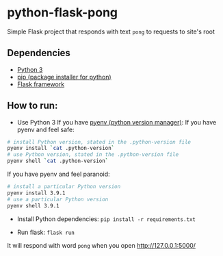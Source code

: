 # python-flask-pong

Simple Flask project that responds with text `pong` to requests to site's root

## Dependencies

- [Python 3](https://github.com/python/cpython)
- [pip (package installer for python)](https://github.com/pypa/pip)
- [Flask framework](https://github.com/pallets/flask)

## How to run:

- Use Python 3
If you have [pyenv (python version manager)](https://github.com/pyenv/pyenv):
If you have pyenv and feel safe:
```bash
# install Python version, stated in the .python-version file
pyenv install `cat .python-version`
# use Python version, stated in the .python-version file
pyenv shell `cat .python-version`
```
If you have pyenv and feel paranoid:
```bash
# install a particular Python version
pyenv install 3.9.1
# use a particular Python version
pyenv shell 3.9.1
```

- Install Python dependencies:
`pip install -r requirements.txt`

- Run flask:
`flask run`

It will respond with word `pong` when you open http://127.0.0.1:5000/
